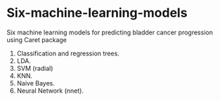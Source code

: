 # Six-machine-learning-models
Six machine learning models for predicting bladder cancer progression using Caret package
1. Classification and regression trees.
2. LDA.
3. SVM (radial)
4. KNN.
5. Naive Bayes.
6. Neural Network (nnet).
